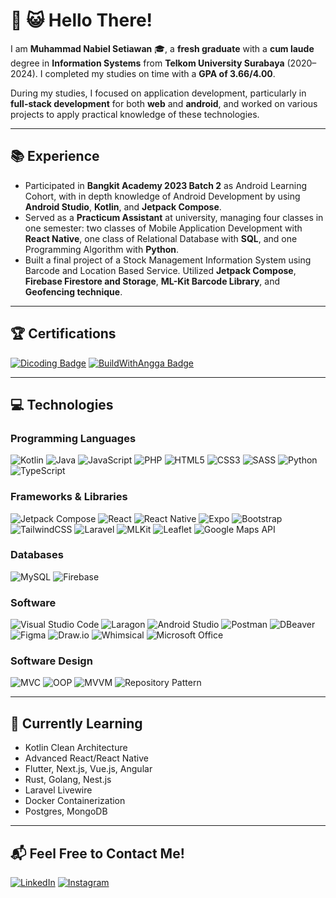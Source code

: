 # 👋 😺 Hello There!  

I am **Muhammad Nabiel Setiawan** 🎓, a **fresh graduate** with a **cum laude** degree in **Information Systems** from **Telkom University Surabaya** (2020–2024). I completed my studies on time with a **GPA of 3.66/4.00**.  

During my studies, I focused on application development, particularly in **full-stack development** for both **web** and **android**, and worked on various projects to apply practical knowledge of these technologies.  

---

## 📚 Experience  
- Participated in **Bangkit Academy 2023 Batch 2** as Android Learning Cohort, with in depth knowledge of Android Development by using **Android Studio**, **Kotlin**, and **Jetpack Compose**.  
- Served as a **Practicum Assistant** at university, managing four classes in one semester: two classes of Mobile Application Development with **React Native**, one class of Relational Database with **SQL**, and one Programming Algorithm with **Python**.
- Built a final project of a Stock Management Information System using Barcode and Location Based Service. Utilized **Jetpack Compose**, **Firebase Firestore and Storage**, **ML-Kit Barcode Library**, and **Geofencing technique**.

---

## 🏆 Certifications  
[![Dicoding Badge](https://img.shields.io/badge/Dicoding-Profile-blue?style=for-the-badge&logo=dicoding&logoColor=white)](https://www.dicoding.com/users/bieldicode/academies)
[![BuildWithAngga Badge](https://img.shields.io/badge/BuildWithAngga-Profile-yellow?style=for-the-badge&logo=angga&logoColor=white)](https://buildwithangga.com/talent/nabielsetiawan)
 

---

## 💻 Technologies  
### Programming Languages
![Kotlin](https://img.shields.io/badge/kotlin-%237F52FF.svg?style=for-the-badge&logo=kotlin&logoColor=white)
![Java](https://img.shields.io/badge/java-%23ED8B00.svg?style=for-the-badge&logo=openjdk&logoColor=white)
![JavaScript](https://img.shields.io/badge/javascript-%23323330.svg?style=for-the-badge&logo=javascript&logoColor=%23F7DF1E)
![PHP](https://img.shields.io/badge/php-%23777BB4.svg?style=for-the-badge&logo=php&logoColor=white)
![HTML5](https://img.shields.io/badge/html5-%23E34F26.svg?style=for-the-badge&logo=html5&logoColor=white)
![CSS3](https://img.shields.io/badge/css3-%231572B6.svg?style=for-the-badge&logo=css3&logoColor=white)
![SASS](https://img.shields.io/badge/SASS-hotpink.svg?style=for-the-badge&logo=SASS&logoColor=white)
![Python](https://img.shields.io/badge/python-3670A0?style=for-the-badge&logo=python&logoColor=ffdd54)
![TypeScript](https://img.shields.io/badge/typescript-%23007ACC.svg?style=for-the-badge&logo=typescript&logoColor=white)
 
### Frameworks & Libraries
![Jetpack Compose](https://img.shields.io/badge/Jetpack%20Compose-3DDC84?style=for-the-badge&logo=android&logoColor=white)
![React](https://img.shields.io/badge/react-%2320232a.svg?style=for-the-badge&logo=react&logoColor=%2361DAFB)
![React Native](https://img.shields.io/badge/react_native-%2320232a.svg?style=for-the-badge&logo=react&logoColor=%2361DAFB)
![Expo](https://img.shields.io/badge/expo-1C1E24?style=for-the-badge&logo=expo&logoColor=#D04A37)
![Bootstrap](https://img.shields.io/badge/bootstrap-%238511FA.svg?style=for-the-badge&logo=bootstrap&logoColor=white)
![TailwindCSS](https://img.shields.io/badge/tailwindcss-%2338B2AC.svg?style=for-the-badge&logo=tailwind-css&logoColor=white)
![Laravel](https://img.shields.io/badge/laravel-%23FF2D20.svg?style=for-the-badge&logo=laravel&logoColor=white)
![MLKit](https://img.shields.io/badge/MLKit-4285F4?style=for-the-badge&logo=google&logoColor=white)
![Leaflet](https://img.shields.io/badge/Leaflet-199900?style=for-the-badge&logo=leaflet&logoColor=white)
![Google Maps API](https://img.shields.io/badge/Google%20Maps%20API-4285F4?style=for-the-badge&logo=google-maps&logoColor=white)

### Databases
![MySQL](https://img.shields.io/badge/mysql-4479A1.svg?style=for-the-badge&logo=mysql&logoColor=white)
![Firebase](https://img.shields.io/badge/firebase-a08021?style=for-the-badge&logo=firebase&logoColor=ffcd34)

### Software
![Visual Studio Code](https://img.shields.io/badge/Visual%20Studio%20Code-0078d7.svg?style=for-the-badge&logo=visual-studio-code&logoColor=white)
![Laragon](https://img.shields.io/badge/Laragon-0E83CD?style=for-the-badge&logo=laragon&logoColor=white)
![Android Studio](https://img.shields.io/badge/android%20studio-346ac1?style=for-the-badge&logo=android%20studio&logoColor=white)
![Postman](https://img.shields.io/badge/Postman-FF6C37?style=for-the-badge&logo=postman&logoColor=white)
![DBeaver](https://img.shields.io/badge/DBeaver-372923?style=for-the-badge&logo=dbeaver&logoColor=white)
![Figma](https://img.shields.io/badge/figma-%23F24E1E.svg?style=for-the-badge&logo=figma&logoColor=white)
![Draw.io](https://img.shields.io/badge/Draw.io-F08705?style=for-the-badge&logo=diagrams.net&logoColor=white)
![Whimsical](https://img.shields.io/badge/Whimsical-6358FF?style=for-the-badge&logo=whimsical&logoColor=white)
![Microsoft Office](https://img.shields.io/badge/Microsoft_Office-D83B01?style=for-the-badge&logo=microsoft-office&logoColor=white)
 
### Software Design
![MVC](https://img.shields.io/badge/MVC-4A90E2?style=for-the-badge)
![OOP](https://img.shields.io/badge/OOP-2C3E50?style=for-the-badge)
![MVVM](https://img.shields.io/badge/MVVM-9B59B6?style=for-the-badge)
![Repository Pattern](https://img.shields.io/badge/Repository%20Pattern-16A085?style=for-the-badge)

---

## 🌱 Currently Learning  
- Kotlin Clean Architecture
- Advanced React/React Native   
- Flutter, Next.js, Vue.js, Angular  
- Rust, Golang, Nest.js  
- Laravel Livewire
- Docker Containerization
- Postgres, MongoDB

---

## 📬 Feel Free to Contact Me!

[![LinkedIn](https://img.shields.io/badge/linkedin-%230077B5.svg?style=for-the-badge&logo=linkedin&logoColor=white)](https://linkedin.com/in/muhammad-nabiel-setiawan-b94932259/) 
[![Instagram](https://img.shields.io/badge/Instagram-%23E4405F.svg?style=for-the-badge&logo=Instagram&logoColor=white)](https://www.instagram.com/nabiel_setiawan/)
